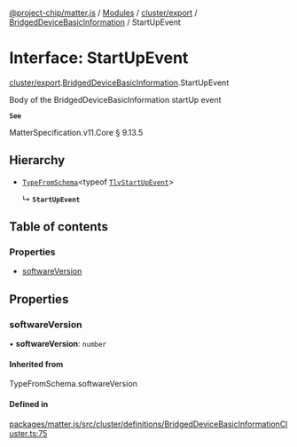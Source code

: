 [@project-chip/matter.js](../README.md) / [Modules](../modules.md) / [cluster/export](../modules/cluster_export.md) / [BridgedDeviceBasicInformation](../modules/cluster_export.BridgedDeviceBasicInformation.md) / StartUpEvent

# Interface: StartUpEvent

[cluster/export](../modules/cluster_export.md).[BridgedDeviceBasicInformation](../modules/cluster_export.BridgedDeviceBasicInformation.md).StartUpEvent

Body of the BridgedDeviceBasicInformation startUp event

**`See`**

MatterSpecification.v11.Core § 9.13.5

## Hierarchy

- [`TypeFromSchema`](../modules/tlv_export.md#typefromschema)\<typeof [`TlvStartUpEvent`](../modules/cluster_export.BridgedDeviceBasicInformation.md#tlvstartupevent)\>

  ↳ **`StartUpEvent`**

## Table of contents

### Properties

- [softwareVersion](cluster_export.BridgedDeviceBasicInformation.StartUpEvent.md#softwareversion)

## Properties

### softwareVersion

• **softwareVersion**: `number`

#### Inherited from

TypeFromSchema.softwareVersion

#### Defined in

[packages/matter.js/src/cluster/definitions/BridgedDeviceBasicInformationCluster.ts:75](https://github.com/project-chip/matter.js/blob/0c058ae17fdba4c0b89b8b13c309011d51782299/packages/matter.js/src/cluster/definitions/BridgedDeviceBasicInformationCluster.ts#L75)
